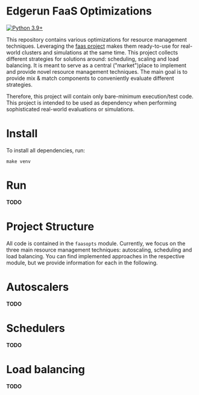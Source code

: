# Edgerun FaaS Optimizations

[![Python 3.9+](https://img.shields.io/badge/python-3.9+-blue.svg)](https://www.python.org/downloads/)


This repository contains various optimizations for resource management techniques.
Leveraging the [faas project](https://github.com/edgerun/faas) makes them ready-to-use for real-world clusters and
simulations at the same time.
This project collects different strategies for solutions around: scheduling, scaling and load balancing.
It is meant to serve as a central ("market")place to implement and provide novel resource management techniques.
The main goal is to provide mix & match components to conveniently evaluate different strategies.

Therefore, this project will contain only bare-minimum execution/test code.
This project is intended to be used as dependency when performing sophisticated real-world evaluations or simulations.

Install
=====

To install all dependencies, run:

    make venv


Run
===

**TODO**

Project Structure
=================

All code is contained in the `faasopts` module.
Currently, we focus on the three main resource management techniques: autoscaling, scheduling and load balancing.
You can find implemented approaches in the respective module, but we provide information for each in the following.

Autoscalers
===========

**TODO**

Schedulers
==========

**TODO**

Load balancing
==============

**TODO**